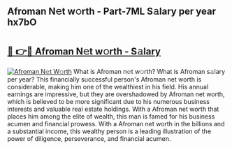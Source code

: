 ## Afroman N𝚎t w𝚘rth - Part-7ML S𝚊lary per year hx7bO

# <h2><a href="http://gc36xxw.nevu.top/?p=Afroman">🔗 👉🔴 Afroman N𝚎t w𝚘rth - S𝚊lary</a></h2>

[![Afroman N𝚎t W𝚘rth](https://i.imgur.com/Oavwk0R.jpeg)](http://gc36xxw.nevu.top/?p=Afroman)
What is Afroman n𝚎t w𝚘rth? What is Afroman s𝚊lary per year?
This financially successful person's Afroman net worth is considerable, making him one of the wealthiest in his field. His annual earnings are impressive, but they are overshadowed by Afroman net worth, which is believed to be more significant due to his numerous business interests and valuable real estate holdings. With a Afroman net worth that places him among the elite of wealth, this man is famed for his business acumen and financial prowess. With a Afroman net worth in the billions and a substantial income, this wealthy person is a leading illustration of the power of diligence, perseverance, and financial acumen.
